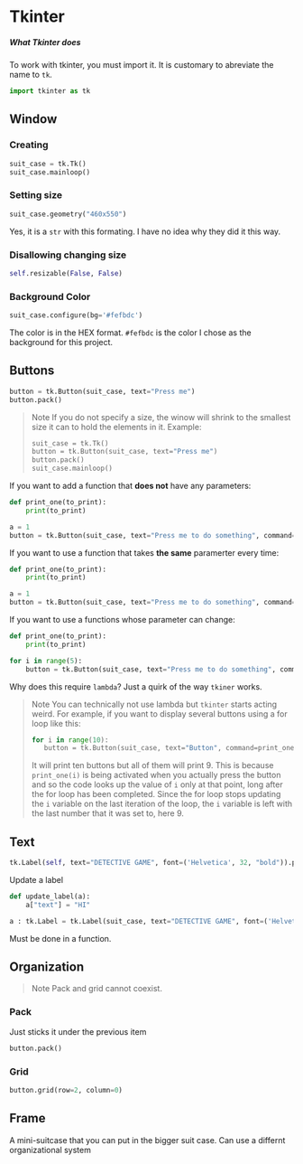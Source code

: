 # Tkinter

##### What Tkinter does

To work with tkinter, you must import it. It is customary to abreviate the name to `tk`.

```python
import tkinter as tk
```


## Window

### Creating
```python
suit_case = tk.Tk()
suit_case.mainloop()
```

### Setting size
```python
suit_case.geometry("460x550")
```
Yes, it is a `str` with this formating. I have no idea why they did it this way.

### Disallowing changing size
```python
self.resizable(False, False)
```

### Background Color
```python
suit_case.configure(bg='#fefbdc')
```

The color is in the HEX format. `#fefbdc` is the color I chose as the background for this project.

## Buttons

```python
button = tk.Button(suit_case, text="Press me")
button.pack()
```

> Note
> If you do not specify a size, the winow will shrink to the smallest size it can to hold the elements in it.
> Example:
> ```Python
> suit_case = tk.Tk()
> button = tk.Button(suit_case, text="Press me")
> button.pack()
> suit_case.mainloop()
> ```

If you want to add a function that __does not__ have any parameters:

``` python
def print_one(to_print):
    print(to_print)

a = 1
button = tk.Button(suit_case, text="Press me to do something", command= print_one)
```

If you want to use a function that takes __the same__ paramerter every time:

``` python
def print_one(to_print):
    print(to_print)

a = 1
button = tk.Button(suit_case, text="Press me to do something", command=lambda : print_one("input"))
```

If you want to use a functions whose parameter can change:

``` python
def print_one(to_print):
    print(to_print)

for i in range(5):
    button = tk.Button(suit_case, text="Press me to do something", command=lambda to_print=i : print_one(to_print))
```

Why does this require `lambda`? Just a quirk of the way `tkiner` works.

> Note
> You can technically not use lambda but `tkinter` starts acting weird.
> For example, if you want to display several buttons using a for loop like this:
> ```python
> for i in range(10):
>    button = tk.Button(suit_case, text="Button", command=print_one(i))
>```
> It will print ten buttons but all of them will print 9. This is because `print_one(i)` is being activated when you actually press the button and so the code looks up the value of `i` only at that point, long after the for loop has been completed. Since the for loop stops updating the `i` variable on the last iteration of the loop, the `i` variable is left with the last number that it was set to, here 9.

## Text
```python
tk.Label(self, text="DETECTIVE GAME", font=('Helvetica', 32, "bold")).pack()
```

Update a label
```python
def update_label(a):
    a["text"] = "HI"

a : tk.Label = tk.Label(suit_case, text="DETECTIVE GAME", font=('Helvetica', 32, "bold"))
```
Must be done in a function.


## Organization

> Note
> Pack and grid cannot coexist.

### Pack
Just sticks it under the previous item
```python
button.pack()
```


### Grid
```python
button.grid(row=2, column=0)
```

## Frame
A mini-suitcase that you can put in the bigger suit case. Can use a differnt organizational system
